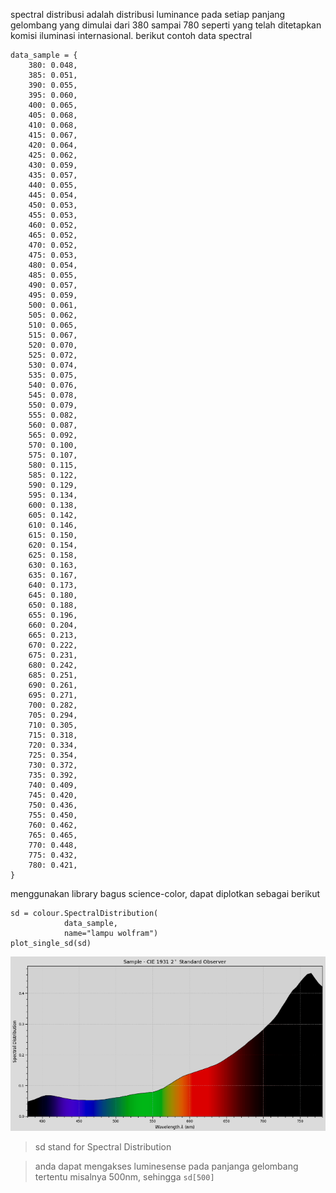 spectral distribusi adalah distribusi luminance pada setiap panjang gelombang yang dimulai dari 380 sampai 780 seperti yang telah ditetapkan komisi iluminasi internasional. berikut contoh data spectral 

```
data_sample = {
    380: 0.048,
    385: 0.051,
    390: 0.055,
    395: 0.060,
    400: 0.065,
    405: 0.068,
    410: 0.068,
    415: 0.067,
    420: 0.064,
    425: 0.062,
    430: 0.059,
    435: 0.057,
    440: 0.055,
    445: 0.054,
    450: 0.053,
    455: 0.053,
    460: 0.052,
    465: 0.052,
    470: 0.052,
    475: 0.053,
    480: 0.054,
    485: 0.055,
    490: 0.057,
    495: 0.059,
    500: 0.061,
    505: 0.062,
    510: 0.065,
    515: 0.067,
    520: 0.070,
    525: 0.072,
    530: 0.074,
    535: 0.075,
    540: 0.076,
    545: 0.078,
    550: 0.079,
    555: 0.082,
    560: 0.087,
    565: 0.092,
    570: 0.100,
    575: 0.107,
    580: 0.115,
    585: 0.122,
    590: 0.129,
    595: 0.134,
    600: 0.138,
    605: 0.142,
    610: 0.146,
    615: 0.150,
    620: 0.154,
    625: 0.158,
    630: 0.163,
    635: 0.167,
    640: 0.173,
    645: 0.180,
    650: 0.188,
    655: 0.196,
    660: 0.204,
    665: 0.213,
    670: 0.222,
    675: 0.231,
    680: 0.242,
    685: 0.251,
    690: 0.261,
    695: 0.271,
    700: 0.282,
    705: 0.294,
    710: 0.305,
    715: 0.318,
    720: 0.334,
    725: 0.354,
    730: 0.372,
    735: 0.392,
    740: 0.409,
    745: 0.420,
    750: 0.436,
    755: 0.450,
    760: 0.462,
    765: 0.465,
    770: 0.448,
    775: 0.432,
    780: 0.421,
}
```

menggunakan library bagus science-color, dapat diplotkan sebagai berikut

```
sd = colour.SpectralDistribution(
			data_sample, 
			name="lampu wolfram")
plot_single_sd(sd)
```
![f611d9cf21c08966020e91cbb7d24c80.png](../../../_resources/f611d9cf21c08966020e91cbb7d24c80.png)

> sd stand for Spectral Distribution

> anda dapat mengakses luminesense pada panjanga gelombang tertentu misalnya 500nm, sehingga `sd[500]` 